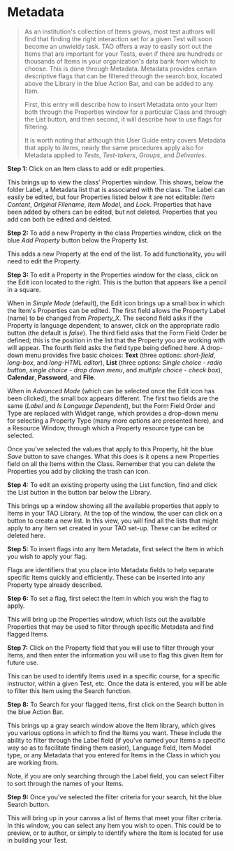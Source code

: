 # Metadata


>As an institution's collection of Items grows, most test authors will find that finding the right interaction set for a given Test will soon become an unwieldy task. TAO offers a way to easily sort out the Items that are important for your Tests, even if there are hundreds or thousands of Items in your organization's data bank from which to choose. This is done through Metadata. Metadata provides certain descriptive flags that can be filtered through the search box, located above the Library in the blue Action Bar, and can be added to any Item.
>
>First, this entry will describe how to insert Metadata onto your Item both through the Properties window for a particular Class and through the List button, and then second, it will describe how to use flags for filtering.
>
>It is worth noting that although this User Guide entry covers Metadata that apply to *Items*, nearly the same procedures apply also for Metadata applied to *Tests*, *Test-takers*, *Groups*, and *Deliveries*.

**Step 1:** Click on an Item class to add or edit properties. 

This brings up to view the class' Properties window. This shows, below the folder Label, a Metadata list that is associated with the class. The Label can easily be edited, but four Properties listed below it are not editable: *Item Content*, *Original Filename*, *Item Model*, and *Lock*. Properties that have been added by others can be edited, but not deleted. Properties that you add can both be edited and deleted.

**Step 2:**  To add a new Property in the class Properties window, click on the blue *Add Property* button below the Property list.

This adds a new Property at the end of the list. To add functionality, you will need to edit the Property.

**Step 3:** To edit a Property in the Properties window for the class, click on the Edit icon located to the right. This is the button that appears like a pencil in a square.

When in *Simple Mode* (default), the Edit icon brings up a small box in which the Item's Properties can be edited. The first field allows the Property Label (name) to be changed from *Property_X*. The second field asks if the Property is language dependent; to answer, click on the appropriate radio button (the default is *false*). The third field asks that the Form Field Order be defined; this is the position in the list that the Property you are working with will appear. The fourth field asks the field type being defined here. A drop-down menu provides five basic choices: **Text** (three options: *short-field*, *long-box*, and *long-HTML editor*), **List** (three options: *Single choice - radio button*, *single choice - drop down menu*, and *multiple choice - check box*), **Calendar**, **Password**, and **File**.

When in *Advanced Mode* (which can be selected once the Edit icon has been clicked), the small box appears different. The first two fields are the same (*Label* and *Is Language Dependent*), but the Form Field Order and Type are replaced with Widget range, which provides a drop-down menu for selecting a Property Type (many more options are presented here), and a Resource Window, through which a Property resource type can be selected.

Once you've selected the values that apply to this Property, hit the blue *Save* button to save changes. What this does is it opens a new Properties field on all the Items within the Class. Remember that you can delete the Properties you add by clicking the trash can icon.

**Step 4:** To edit an existing property using the List function, find and click the List button in the button bar below the Library.

This brings up a window showing all the available properties that apply to Items in your TAO Library. At the top of the window, the user can click on a button to create a new list. In this view, you will find all the lists that might apply to any Item set created in your TAO set-up. These can be edited or deleted here.

**Step 5:** To insert flags into any Item Metadata, first select the Item in which you wish to apply your flag.

Flags are identifiers that you place into Metadata fields to help separate specific Items quickly and efficiently. These can be inserted into any Property type already described.

**Step 6:** To set a flag, first select the Item in which you wish the flag to apply.

This will bring up the Properties window, which lists out the available Properties that may be used to filter through specific Metadata and find flagged Items.

**Step 7:** Click on the Property field that you will use to filter through your Items, and then enter the information you will use to flag this given Item for future use.

This can be used to identify Items used in a specific course, for a specific instructor, within a given Test, etc. Once the data is entered, you will be able to filter this Item using the Search function.

**Step 8:** To Search for your flagged Items, first click on the Search button in the blue Action Bar.

This brings up a gray search window above the Item library, which gives you various options in which to find the Items you want. These include the ability to filter through the Label field (if you've named your Items a specific way so as to facilitate finding them easier), Language field, Item Model type, or any Metadata that you entered for Items in the Class in which you are working from.

Note, if you are only searching through the Label field, you can select Filter to sort through the names of your Items.

**Step 9:** Once you've selected the filter criteria for your search, hit the blue Search button.

This will bring up in your canvas a list of Items that meet your filter criteria. In this window, you can select any Item you wish to open. This could be to preview, or to author, or simply to identify where the Item is located for use in building your Test. 